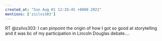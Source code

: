 ```yaml
---
created_at: "Sun Aug 01 12:28:45 +0000 2021"
mentions: ['zsilvs303']
---
```


RT @zsilvs303: I can pinpoint the origin of how I got so good at storytelling and it was bc of my participation in Lincoln Douglas debate.…